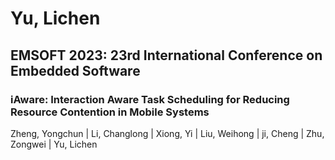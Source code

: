 # Yu, Lichen

## EMSOFT 2023: 23rd International Conference on Embedded Software

### iAware: Interaction Aware Task Scheduling for Reducing Resource Contention in Mobile Systems
Zheng, Yongchun | Li, Changlong | Xiong, Yi | Liu, Weihong | ji, Cheng | Zhu, Zongwei | Yu, Lichen

